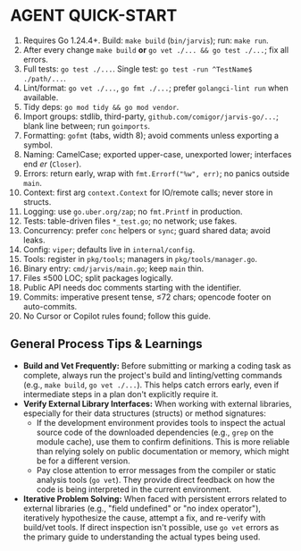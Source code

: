# AGENT QUICK-START

1. Requires Go 1.24.4+. Build: `make build` (`bin/jarvis`); run: `make run`.
2. After every change `make build` **or** `go vet ./... && go test ./...`; fix all errors.
3. Full tests: `go test ./...`. Single test: `go test -run ^TestName$ ./path/...`.
4. Lint/format: `go vet ./...`, `go fmt ./...`; prefer `golangci-lint run` when available.
5. Tidy deps: `go mod tidy && go mod vendor`.
6. Import groups: stdlib, third-party, `github.com/comigor/jarvis-go/...`; blank line between; run `goimports`.
7. Formatting: `gofmt` (tabs, width 8); avoid comments unless exporting a symbol.
8. Naming: CamelCase; exported upper-case, unexported lower; interfaces end *er* (`Closer`).
9. Errors: return early, wrap with `fmt.Errorf("%w", err)`; no panics outside `main`.
10. Context: first arg `context.Context` for IO/remote calls; never store in structs.
11. Logging: use `go.uber.org/zap`; no `fmt.Printf` in production.
12. Tests: table-driven files `*_test.go`; no network; use fakes.
13. Concurrency: prefer `conc` helpers or `sync`; guard shared data; avoid leaks.
14. Config: `viper`; defaults live in `internal/config`.
15. Tools: register in `pkg/tools`; managers in `pkg/tools/manager.go`.
16. Binary entry: `cmd/jarvis/main.go`; keep `main` thin.
17. Files ≤500 LOC; split packages logically.
18. Public API needs doc comments starting with the identifier.
19. Commits: imperative present tense, ≤72 chars; opencode footer on auto-commits.
20. No Cursor or Copilot rules found; follow this guide.

## General Process Tips & Learnings

*   **Build and Vet Frequently:** Before submitting or marking a coding task as complete, always run the project's build and linting/vetting commands (e.g., `make build`, `go vet ./...`). This helps catch errors early, even if intermediate steps in a plan don't explicitly require it.
*   **Verify External Library Interfaces:** When working with external libraries, especially for their data structures (structs) or method signatures:
    *   If the development environment provides tools to inspect the actual source code of the downloaded dependencies (e.g., `grep` on the module cache), use them to confirm definitions. This is more reliable than relying solely on public documentation or memory, which might be for a different version.
    *   Pay close attention to error messages from the compiler or static analysis tools (`go vet`). They provide direct feedback on how the code is being interpreted in the current environment.
*   **Iterative Problem Solving:** When faced with persistent errors related to external libraries (e.g., "field undefined" or "no index operator"), iteratively hypothesize the cause, attempt a fix, and re-verify with build/vet tools. If direct inspection isn't possible, use `go vet` errors as the primary guide to understanding the actual types being used.
